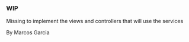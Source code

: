 ### WIP

Missing to implement the views and controllers that will use the services

By Marcos Garcia